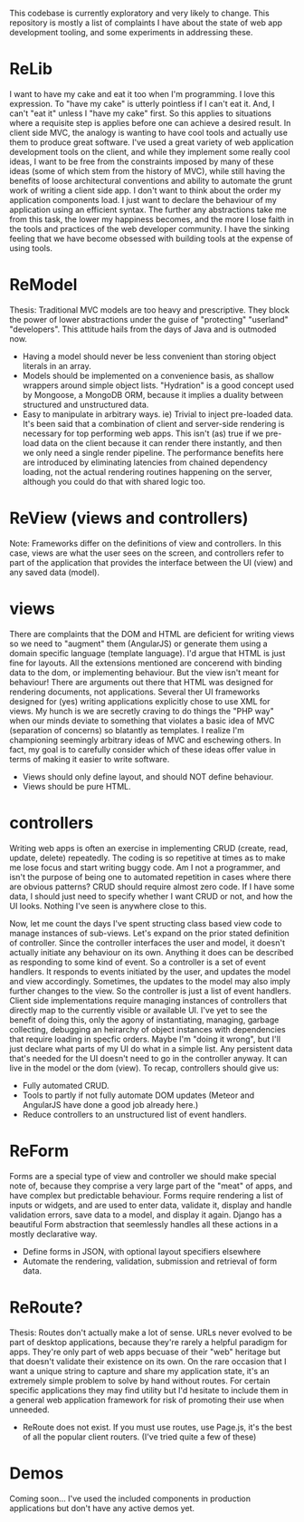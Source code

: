 This codebase is currently exploratory and very likely to change. This repository is mostly a list of complaints I have about the state of web app development tooling, and some experiments in addressing these.

# ReLib
I want to have my cake and eat it too when I'm programming. I love this expression. To "have my cake" is utterly pointless if I can't eat it. And, I can't "eat it" unless I "have my cake" first. So this applies to situations where a requisite step is applies before one can achieve a desired result. In client side MVC, the analogy is wanting to have cool tools and actually use them to produce great software. I've used a great variety of web application development tools on the client, and while they implement some really cool ideas, I want to be free from the constraints imposed by many of these ideas (some of which stem from the history of MVC), while still having the benefits of loose architectural conventions and ability to automate the grunt work of writing a client side app. I don't want to think about the order my application components load. I just want to declare the behaviour of my application using an efficient syntax. The further any abstractions take me from this task, the lower my happiness becomes, and the more I lose faith in the tools and practices of the web developer community. I have the sinking feeling that we have become obsessed with building tools at the expense of using tools.

# ReModel
Thesis: Traditional MVC models are too heavy and prescriptive. They block the power of lower abstractions under the guise of "protecting" "userland" "developers". This attitude hails from the days of Java and is outmoded now.
- Having a model should never be less convenient than storing object literals in an array.
- Models should be implemented on a convenience basis, as shallow wrappers around simple object lists. "Hydration" is a good concept used by Mongoose, a MongoDB ORM, because it implies a duality between structured and unstructured data.
- Easy to manipulate in arbitrary ways. ie) Trivial to inject pre-loaded data. It's been said that a combination of client and server-side rendering is necessary for top performing web apps. This isn't (as) true if we pre-load data on the client because it can render there instantly, and then we only need a single render pipeline. The performance benefits here are introduced by eliminating latencies from chained dependency loading, not the actual rendering routines happening on the server, although you could do that with shared logic too.

# ReView (views and controllers)
Note: Frameworks differ on the definitions of view and controllers. In this case, views are what the user sees on the screen, and controllers refer to part of the application that provides the interface between the UI (view) and any saved data (model).

# views
There are complaints that the DOM and HTML are deficient for writing views so we need to "augment" them (AngularJS) or generate them using a domain specific language (template language). I'd argue that HTML is just fine for layouts. All the extensions mentioned are concerend with binding data to the dom, or implementing behaviour. But the view isn't meant for behaviour! There are arguments out there that HTML was designed for rendering documents, not applications. Several ther UI frameworks designed for (yes) writing applications explicitly chose to use XML for views. My hunch is we are secretly craving to do things the "PHP way" when our minds deviate to something that violates a basic idea of MVC (separation of concerns) so blatantly as templates. I realize I'm championing seemingly arbitrary ideas of MVC and eschewing others. In fact, my goal is to carefully consider which of these ideas offer value in terms of making it easier to write software.
- Views should only define layout, and should NOT define behaviour.
- Views should be pure HTML.

# controllers
Writing web apps is often an exercise in implementing CRUD (create, read, update, delete) repeatedly. The coding is so repetitive at times as to make me lose focus and start writing buggy code. Am I not a programmer, and isn't the purpose of being one to automated repetition in cases where there are obvious patterns? CRUD should require almost zero code. If I have some data, I should just need to specify whether I want CRUD or not, and how the UI looks. Nothing I've seen is anywhere close to this.

Now, let me count the days I've spent structing class based view code to manage instances of sub-views. Let's expand on the prior stated definition of controller. Since the controller interfaces the user and model, it doesn't actually initiate any behaviour on its own. Anything it does can be described as responding to some kind of event. So a controller is a set of event handlers. It responds to events initiated by the user, and updates the model and view accordingly. Sometimes, the updates to the model may also imply further changes to the view. So the controller is just a list of event handlers. Client side implementations require managing instances of controllers that directly map to the currently visible or available UI. I've yet to see the benefit of doing this, only the agony of instantiating, managing, garbage collecting, debugging an heirarchy of object instances with dependencies that require loading in specfic orders. Maybe I'm "doing it wrong", but I'll just declare what parts of my UI do what in a simple list. Any persistent data that's needed for the UI doesn't need to go in the controller anyway. It can live in the model or the dom (view). To recap, controllers should give us:
- Fully automated CRUD.
- Tools to partly if not fully automate DOM updates (Meteor and AngularJS have done a good job already here.)
- Reduce controllers to an unstructured list of event handlers.

# ReForm
Forms are a special type of view and controller we should make special note of, because they comprise a very large part of the "meat" of apps, and have complex but predictable behaviour. Forms require rendering a list of inputs or widgets, and are used to enter data, validate it, display and handle validation errors, save data to a model, and display it again. Django has a beautiful Form abstraction that seemlessly handles all these actions in a mostly declarative way.
- Define forms in JSON, with optional layout specifiers elsewhere
- Automate the rendering, validation, submission and retrieval of form data.

# ReRoute?
Thesis: Routes don't actually make a lot of sense. URLs never evolved to be part of desktop applications, because they're rarely a helpful paradigm for apps. They're only part of web apps becuase of their "web" heritage but that doesn't validate their existence on its own. On the rare occasion that I want a unique string to capture and share my application state, it's an extremely simple problem to solve by hand without routes. For certain specific applications they may find utility but I'd hesitate to include them in a general web application framework for risk of promoting their use when unneeded.
- ReRoute does not exist. If you must use routes, use Page.js, it's the best of all the popular client routers. (I've tried quite a few of these)

# Demos
Coming soon... I've used the included components in production applications but don't have any active demos yet.
